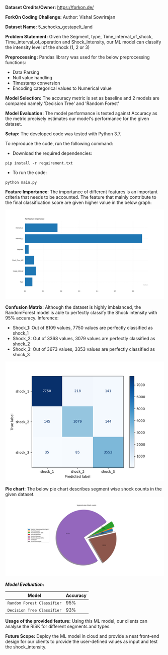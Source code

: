 **Dataset Credits/Owner:** https://forkon.de/

**ForkOn Coding Challenge:**
Author: Vishal Sowrirajan

**Dataset Name:** 5_schocks_gestapelt_land

**Problem Statement:** 
Given the Segment, type, Time_interval_of_shock, Time_interval_of_operation and Shock_Intensity, our ML model can classify the intensity level of the shock (1, 2 or 3)

**Preprocessing:**
Pandas library was used for the below preprocessing functions:
- Data Parsing
- Null value handling
- Timestamp conversion
- Encoding categorical values to Numerical value

**Model Selection:**
The accuracy metric is set as baseline and 2 models are compared namely 'Decision Tree' and 'Random Forest'

**Model Evaluation:**
The model performance is tested against Accuracy as the metric precisely estimates our model's performance for the given dataset.

**Setup:**
The developed code was tested with Python 3.7.

To reproduce the code, run the following command:

- Download the required dependencies:
````
pip install -r requirement.txt
````

- To run the code:
````
python main.py
````

**Feature Importance**: The importance of different features is an important criteria that needs to be accounted. The feature that mainly contribute to the final classification score are given higher value in the below graph:

![Feature Importance](results/Feature_importance-level.png)

**Confusion Matrix**: Although the dataset is highly imbalanced, the RandomForest model is able to perfectly classify the Shock intensity with 95% accuracy.
Inference: 
- Shock_1: Out of 8109 values, 7750 values are perfectly classified as shock_1 
- Shock_2: Out of 3368 values, 3079 values are perfectly classified as shock_2
- Shock_3: Out of 3673 values, 3353 values are perfectly classified as shock_3

![Confusion Matrix](results/Confusion_matrix.png)

**Pie chart**: 
The below pie chart describes segment wise shock counts in the given dataset.
![Pie chart](https://github.com/VishalSowrirajan/ForkOn/blob/main/results/Segment%20vs%20Shocks.png)

***Model Evaluation:***

| Model | Accuracy  |
|-----|-----|
| `Random Forest Classifier`| 95% |
| `Decision Tree Classifier`| 93% |

**Usage of the provided feature:**
Using this ML model, our clients can analyse the RISK for different segments and types.

**Future Scope:**
Deploy the ML model in cloud and provide a neat front-end design for our clients to provide the user-defined values as input and test the shock_intensity.
